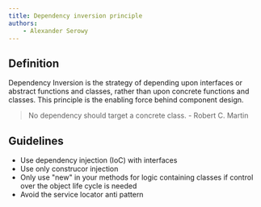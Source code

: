 ```yaml
---
title: Dependency inversion principle
authors:
    - Alexander Serowy
---
```


## Definition

Dependency Inversion is the strategy of depending upon interfaces or abstract functions and classes, rather than upon concrete functions and classes. This principle is the enabling force behind component design.

> No dependency should target a concrete class. - Robert C. Martin

## Guidelines

- Use dependency injection (IoC) with interfaces
- Use only construcor injection
- Only use "new" in your methods for logic containing classes if control over the object life cycle is needed
- Avoid the service locator anti pattern
